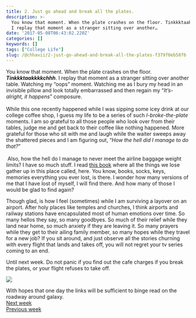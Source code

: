 ```yaml
---
title: 2. Just go ahead and break all the plates.
description: >-
  You know that moment. When the plate crashes on the floor. Tinkkktaakkkkchhh.
  I replay that moment as a stranger sitting over another…
date: '2017-05-08T06:43:02.220Z'
categories: []
keywords: []
tags: ["College Life"]
slug: /@chhavii/2-just-go-ahead-and-break-all-the-plates-f379f0eb58f6
---
```


You know that moment. When the plate crashes on the floor. **_Tinkkktaakkkkchhh_**. I replay that moment as a stranger sitting over another table. Watching my “oops” moment. Watching me as I bury my head in an invisible pillow and look totally embarrassed and then regain my “_It’s-alright, it happens_” composure.   
   
While this one recently happened while I was sipping some icey drink at our college coffee shop, I guess my life to be a series of such _I-broke-the-plate_ moments. I am so grateful to all those people who look over from their tables, judge me and get back to their coffee like nothing happened. More grateful for those who sit with me and laugh while the waiter sweeps away the shattered pieces and I am figuring out, “_How the hell did I manage to do that?_”  
   
 Also, how the hell do I manage to never meet the airline baggage weight limits? I have so much stuff. I read [this book](https://www.goodreads.com/book/show/588369.A_Place_Called_Here) where all the things we lose gather up in this place called, here. You know, books, socks, keys, memories everything you ever lost, is there. I wonder how many versions of me that I have lost of myself, I will find there. And how many of those I would be glad to find again?

Though glad, is how I feel (sometimes) while I am surviving a layover on an airport. After holy places like temples and churches, I think airports and railway stations have encapsulated most of human emotions over time. So many hellos they say, so many goodbyes. So much of their relief while they land near home, so much anxiety if they are leaving it. So many prayers while they get to their ailing family member, so many hopes while they travel for a new job? If you sit around, and just observe all the stories churning with every flight that lands and takes off, you will not regret your tv series coming to an end.

Until next week. Do not panic if you find out the cafe charges if you break the plates, or your flight refuses to take off.

![](https://cdn-images-1.medium.com/max/800/1*I32DBbTMh_VK-HU4cDGrZQ.jpeg)

With hopes that one day the links will be sufficient to binge read on the roadway around galaxy.  
[Next week](https://medium.com/@chhavi.justme/3-will-you-be-on-my-instagram-pictures-also-new-city-alert-b1dca69146a3)  
[Previous week](https://medium.com/@chhavi.justme/1-the-last-week-of-the-semester-i-am-starting-to-blog-again-92c145efb7f0)